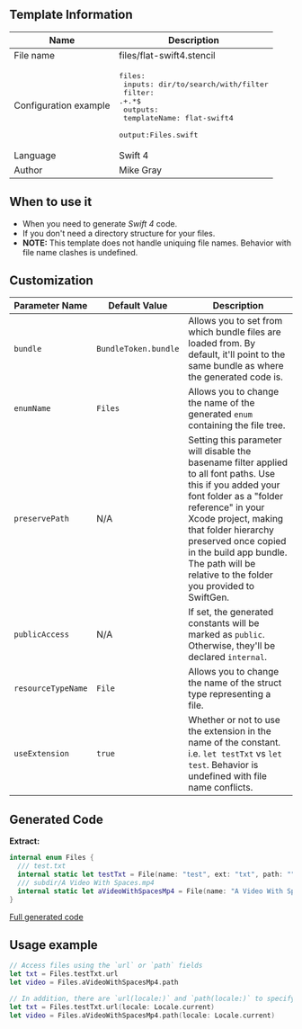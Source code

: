 ## Template Information

| Name      | Description       |
| --------- | ----------------- |
| File name | files/flat-swift4.stencil |
| Configuration example | <pre>files:<br />  inputs: dir/to/search/with/filter<br />  filter: .+\.*$<br />  outputs:<br />    templateName: flat-swift4<br />    output:Files.swift</pre> |
| Language | Swift 4 |
| Author | Mike Gray |

## When to use it

- When you need to generate *Swift 4* code.
- If you don't need a directory structure for your files.
- **NOTE:** This template does not handle uniquing file names. Behavior with file name clashes is undefined.

## Customization

| Parameter Name | Default Value | Description |
| -------------- | ------------- | ----------- |
| `bundle` | `BundleToken.bundle` | Allows you to set from which bundle files are loaded from. By default, it'll point to the same bundle as where the generated code is. |
| `enumName` | `Files` | Allows you to change the name of the generated `enum` containing the file tree. |
| `preservePath` | N/A | Setting this parameter will disable the basename filter applied to all font paths. Use this if you added your font folder as a "folder reference" in your Xcode project, making that folder hierarchy preserved once copied in the build app bundle. The path will be relative to the folder you provided to SwiftGen. |
| `publicAccess` | N/A | If set, the generated constants will be marked as `public`. Otherwise, they'll be declared `internal`. |
| `resourceTypeName` | `File` | Allows you to change the name of the struct type representing a file. |
| `useExtension` | `true` | Whether or not to use the extension in the name of the constant. i.e. `let testTxt` vs `let test`. Behavior is undefined with file name conflicts. |

## Generated Code

**Extract:**

```swift
internal enum Files {
  /// test.txt
  internal static let testTxt = File(name: "test", ext: "txt", path: "", mimeType: "text/plain")
  /// subdir/A Video With Spaces.mp4
  internal static let aVideoWithSpacesMp4 = File(name: "A Video With Spaces", ext: "mp4", path: "subdir", mimeType: "video/mp4")
}
```

[Full generated code](../../../Tests/Fixtures/Generated/Files/flat-swift4/defaults.swift)

## Usage example

```swift
// Access files using the `url` or `path` fields
let txt = Files.testTxt.url
let video = Files.aVideoWithSpacesMp4.path

// In addition, there are `url(locale:)` and `path(locale:)` to specify a locale
let txt = Files.testTxt.url(locale: Locale.current)
let video = Files.aVideoWithSpacesMp4.path(locale: Locale.current)
```

